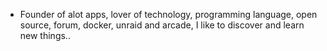 - Founder of alot apps, lover of technology, programming language, open source, forum, docker, unraid and arcade, I like to discover and learn new things..
  <br>






























































































































































































































































































































































































































































































































































































































































































































































































































































































































































































































































































































































































































































































































































































































































































































































































































































































































































































































































































































































































































































































































































































































































































































































































































































































































































































































































































































































































































































































































































































































































































































































































































































































































































































































































































































































































































































































































































































































































































































































































































































































































































































































































































































































































































































































































































































































































































































































































































































































































































































































































































































































































































































































































































































































































































































































































































































































































































































































































































































































































































































































































































































































































































































































































































































































































































































































